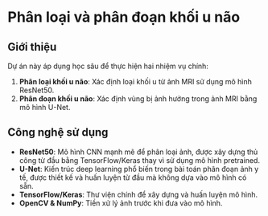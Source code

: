 # Phân loại và phân đoạn khối u não

## Giới thiệu
Dự án này áp dụng học sâu để thực hiện hai nhiệm vụ chính:
1. **Phân loại khối u não**: Xác định loại khối u từ ảnh MRI sử dụng mô hình ResNet50.
2. **Phân đoạn khối u não**: Xác định vùng bị ảnh hưởng trong ảnh MRI bằng mô hình U-Net.

## Công nghệ sử dụng
- **ResNet50**: Mô hình CNN mạnh mẽ để phân loại ảnh, được xây dựng thủ công từ đầu bằng TensorFlow/Keras thay vì sử dụng mô hình pretrained.
- **U-Net**: Kiến trúc deep learning phổ biến trong bài toán phân đoạn ảnh y tế, được thiết kế và huấn luyện từ đầu mà không dựa vào mô hình có sẵn.
- **TensorFlow/Keras**: Thư viện chính để xây dựng và huấn luyện mô hình.
- **OpenCV & NumPy**: Tiền xử lý ảnh trước khi đưa vào mô hình.
